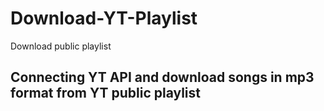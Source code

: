 # Download-YT-Playlist
Download public playlist

## Connecting YT API and download songs in mp3 format from YT public playlist
